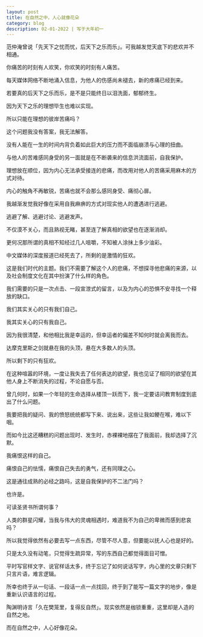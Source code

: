 ```yaml
---
layout: post
title: 在自然之中，人心就像花朵   
category: blog
description: 02-01-2022 | 写于大年初一
---
```


范仲淹曾说「先天下之忧而忧，后天下之乐而乐」。可我越发觉天底下的悲欢并不相通。

你痛苦的时刻有人欢笑，你欢笑的时刻有人痛苦。

每天媒体网络不断地涌入信息，为他人的伤感尚未褪去，新的疼痛已经到来。

若要真的后天下之乐而乐，是不是只能终日以泪洗面，郁郁终生。

因为天下之乐的理想毕生也难以实现。

所以只能在理想的彼岸苦痛吗？

这个问题我没有答案，我无法解答。

没有人能在一生的时间内背负着如此巨大的压力而不面临崩溃与心理的扭曲。

与他人的苦难感同身受的另一面就是在不断袭来的信息洪流面前，自我保护。

理想放在顺位，因为内心无法承受接连的悲痛，而改用对他人的苦痛采用麻木的方式对待。

内心的触角不再敏锐，苦痛也就不会那么感同身受、痛彻心扉。

我越渐发觉我好像在采用自我麻痹的方式对现实他人的遭遇进行逃避。

逃避了解、逃避讨论、逃避发声。

不仅漠不关心，而且熟视无睹，甚至连了解真相的欲望也在逐渐消却。

更何况那所谓的真相不知经过几人咀嚼，不知被人涂抹上多少油彩。

中文媒体的深度报道已经死去了，所剩的是激情的狂欢。

这是我们时代的主题。我们不需要了解这个人的悲痛，不想探寻他悲痛的来源，以及社会制度文化在其中扮演了什么样的角色。

我们需要的只是一次点击、一段宣泄式的留言，以及为内心的恐惧不安寻找一个释放的缺口。

我们其实关心的只有我们自己。

我其实关心的只有我自己。

因为我很清楚，和他相比我是幸运的，但幸运者的偏差不知何时就会离我而去。

达摩克里斯之剑就悬在我的头顶，悬在大多数人的头顶。

所以剩下的只有狂欢。

在这种喧嚣的环境，一度让我失去了任何表达的欲望，我也见证了相同的欲望在其他人身上不断消失的过程，不论自愿与否。

曾几何时，如果一个年轻的生命选择从楼顶一跃而下，我一定要诘问教育制度到底出了什么问题。

我要把我的疑问、我的愤怒统统都写下来、说出来，这些让我如鲠在喉，难以下咽。

而如今比这还糟糕的问题出现时、发生时，赤裸裸地摆在了我面前，我却选择了沉默。

我痛恨这样的自己。

痛恨自己的怯懦，痛恨自己失去的勇气，还有同理之心。

这是通往成熟的必经之路吗，这是自我保护的不二法门吗？

也许是。

可读圣贤书所谓何事？

人类的群星闪耀，当我与伟大的灵魂相遇时，难道我不为自己的卑微而感到悲哀吗？

所以我觉得依然有必要去写一点东西，尽管不尽人意，但要能以抚人心也是好的。

只是太久没有动笔，只觉得生疏异常，写的东西自己都觉得面目可憎。

平时写官样文字、说官样话太多，终于忘记了如何说话写字，内心里的文章只剩下只言片语，难言逻辑。

所幸也终于从一句话、一段话一点一点找回，终于到了能写一篇文字的地步，像是重新认识语言的过程。

陶渊明诗言「久在樊笼里，复得反自然」。现实依然是枷锁重重，这里却是人造的自然之地。

而在自然之中，人心好像花朵。

